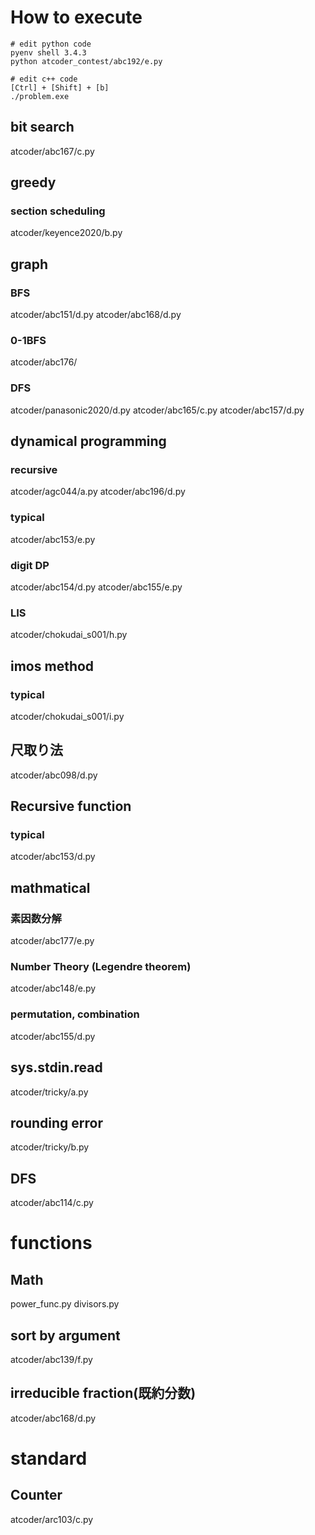 # How to execute

```shell
# edit python code
pyenv shell 3.4.3
python atcoder_contest/abc192/e.py
```

```shell
# edit c++ code
[Ctrl] + [Shift] + [b]
./problem.exe
```

## bit search

atcoder/abc167/c.py

## greedy

### section scheduling

atcoder/keyence2020/b.py

## graph

### BFS

atcoder/abc151/d.py
atcoder/abc168/d.py

### 0-1BFS

atcoder/abc176/

### DFS

atcoder/panasonic2020/d.py
atcoder/abc165/c.py
atcoder/abc157/d.py

## dynamical programming

### recursive

atcoder/agc044/a.py
atcoder/abc196/d.py

### typical

atcoder/abc153/e.py

### digit DP

atcoder/abc154/d.py
atcoder/abc155/e.py

### LIS

atcoder/chokudai_s001/h.py

## imos method

### typical

atcoder/chokudai_s001/i.py

## 尺取り法

atcoder/abc098/d.py

## Recursive function

### typical

atcoder/abc153/d.py

## mathmatical

### 素因数分解

atcoder/abc177/e.py

### Number Theory (Legendre theorem)

atcoder/abc148/e.py

### permutation, combination

atcoder/abc155/d.py

## sys.stdin.read

atcoder/tricky/a.py

## rounding error

atcoder/tricky/b.py

## DFS

atcoder/abc114/c.py

# functions

## Math

power_func.py
divisors.py

## sort by argument

atcoder/abc139/f.py

## irreducible fraction(既約分数)

atcoder/abc168/d.py

# standard

## Counter

atcoder/arc103/c.py